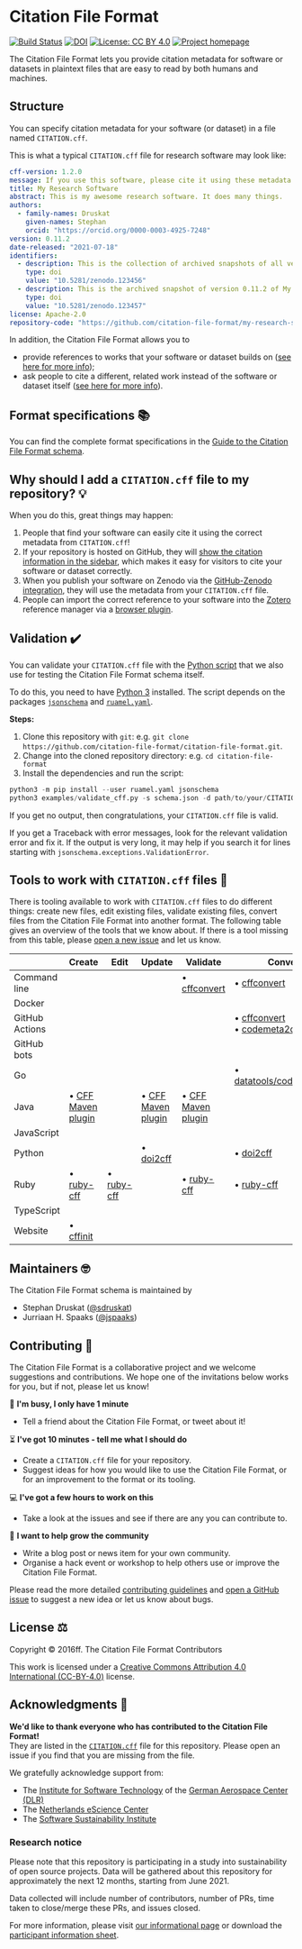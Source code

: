# Citation File Format

[![Build Status](https://github.com/citation-file-format/citation-file-format/workflows/testing/badge.svg)](https://github.com/citation-file-format/citation-file-format/actions/workflows/testing.yml)
[![DOI](https://zenodo.org/badge/DOI/10.5281/zenodo.1003149.svg)](https://doi.org/10.5281/zenodo.1003149)
[![License: CC BY 4.0](https://img.shields.io/badge/License-CC%20BY%204.0-lightgrey.svg)](https://creativecommons.org/licenses/by/4.0/)
[![Project homepage](https://img.shields.io/badge/Project%20homepage-citation--file--format.github.io-ff0080)](https://citation-file-format.github.io)

The Citation File Format lets you provide citation metadata for software or datasets 
in plaintext files that are easy to read by both humans and machines.

## Structure

You can specify citation metadata for your software (or dataset) in a file named `CITATION.cff`.

This is what a typical `CITATION.cff` file for research software may look like:

```yaml
cff-version: 1.2.0
message: If you use this software, please cite it using these metadata.
title: My Research Software
abstract: This is my awesome research software. It does many things.
authors:
  - family-names: Druskat
    given-names: Stephan
    orcid: "https://orcid.org/0000-0003-4925-7248"
version: 0.11.2
date-released: "2021-07-18"
identifiers:
  - description: This is the collection of archived snapshots of all versions of My Research Software
    type: doi
    value: "10.5281/zenodo.123456"
  - description: This is the archived snapshot of version 0.11.2 of My Research Software
    type: doi
    value: "10.5281/zenodo.123457"
license: Apache-2.0
repository-code: "https://github.com/citation-file-format/my-research-software"
```

In addition, the Citation File Format allows you to

- provide references to works that your software or dataset builds on ([see here for more info](schema-guide.md#referencing-other-work));
- ask people to cite a different, related work instead of the software or dataset itself ([see here for more info](schema-guide.md#credit-redirection)).

## Format specifications :books:

You can find the complete format specifications in the [Guide to the Citation File Format schema](schema-guide.md).

## Why should I add a `CITATION.cff` file to my repository? :bulb:

When you do this, great things may happen:

1. People that find your software can easily cite it using the correct metadata from `CITATION.cff`!
2. If your repository is hosted on GitHub, they will [show the citation information in the sidebar](https://docs.github.com/en/github/creating-cloning-and-archiving-repositories/creating-a-repository-on-github/about-citation-files), which makes it easy for visitors to cite your software or dataset correctly.
3. When you publish your software on Zenodo via the [GitHub-Zenodo integration](https://guides.github.com/activities/citable-code/), they will use the metadata from your `CITATION.cff` file.
4. People can import the correct reference to your software into the [Zotero](https://www.zotero.org) reference manager via a [browser plugin](https://www.zotero.org/download/).

## Validation :heavy_check_mark:

You can validate your `CITATION.cff` file with the [Python script](examples/validate_cff.py)
that we also use for testing the Citation File Format schema itself.

To do this, you need to have [Python 3](https://www.python.org) installed.
The script depends on the packages [`jsonschema`](https://pypi.org/project/jsonschema/) and [`ruamel.yaml`](https://pypi.org/project/ruamel.yaml/).

**Steps:**

1. Clone this repository with `git`: e.g. `git clone https://github.com/citation-file-format/citation-file-format.git`.
2. Change into the cloned repository directory: e.g. `cd citation-file-format`
3. Install the dependencies and run the script:
```python
python3 -m pip install --user ruamel.yaml jsonschema
python3 examples/validate_cff.py -s schema.json -d path/to/your/CITATION.cff
```

If you get no output, then congratulations, your `CITATION.cff` file is valid.

If you get a Traceback with error messages, look for the relevant validation error and fix it.
If the output is very long, it may help if you search it for lines starting with `jsonschema.exceptions.ValidationError`.

<!-- Later, this should link to tutorials -->

## Tools to work with `CITATION.cff` files :wrench:

There is tooling available to work with `CITATION.cff` files to do different things:
create new files, edit existing files, validate existing files, convert files from the Citation File Format into another format.
The following table gives an overview of the tools that we know about. If there is a tool missing from this table, please [open a new issue](https://github.com/citation-file-format/citation-file-format/issues/new/choose) and let us know.

|                | Create                                                                          | Edit                                                                | Update                                                       | Validate                                                                     | Convert                                                                                                                                              |
| -------------- | ------------------------------------------------------------------------------- | ------------------------------------------------------------------- | ------------------------------------------------------------ | ---------------------------------------------------------------------------- | ---------------------------------------------------------------------------------------------------------------------------------------------------- |
| Command line   |                                                                                 |                                                                     |                                                              | • [cffconvert](https://github.com/citation-file-format/cff-converter-python) | • [cffconvert](https://github.com/citation-file-format/cff-converter-python)                                                                         |
| Docker         |                                                                                 |                                                                     |                                                              |                                                                              |                                                                                                                                                      |
| GitHub Actions |                                                                                 |                                                                     |                                                              |                                                                              | • [cffconvert](https://github.com/citation-file-format/cffconvert-github-action)<br>• [codemeta2cff](https://github.com/caltechlibrary/codemeta2cff) |
| GitHub bots    |                                                                                 |                                                                     |                                                              |                                                                              |                                                                                                                                                      |
| Go             |                                                                                 |                                                                     |                                                              |                                                                              | • [datatools/codemeta2cff](https://github.com/caltechlibrary/datatools/blob/main/codemeta/codemeta.go)                                               |
| Java           | • [CFF Maven plugin](https://github.com/hexatomic/cff-maven-plugin)             |  | • [CFF Maven plugin](https://github.com/hexatomic/cff-maven-plugin)                                                             | • [CFF Maven plugin](https://github.com/hexatomic/cff-maven-plugin)          |                                                                                                                                                      |
| JavaScript     |                                                                                 |                                                                     |                                                              |                                                                              |                                                                                                                                                      |
| Python         |                                                                                 |                                                                     | • [doi2cff](https://github.com/citation-file-format/doi2cff) |                                                                              | • [doi2cff](https://github.com/citation-file-format/doi2cff)                                                                                         |
| Ruby           | • [ruby-cff](https://github.com/citation-file-format/ruby-cff)                  | • [ruby-cff](https://github.com/citation-file-format/ruby-cff)      |                                                              | • [ruby-cff](https://github.com/citation-file-format/ruby-cff)               | • [ruby-cff](https://github.com/citation-file-format/ruby-cff)                                                                                       |
| TypeScript     |                                                                                 |                                                                     |                                                              |                                                                              |                                                                                                                                                      |
| Website        | • [cffinit](https://citation-file-format.github.io/cff-initializer-javascript/) |                                                                     |                                                              |                                                                              |                                                                                                                                                      |

<!-- Table with functions as cols, ecosystems as rows 

E.g., Validation, conversion, editing, creation

and

E.g., Python, JS, TypeScript, Rust, docker, GH Actions, Ruby, R, Java, GitHub Bot, CLI

-->

## Maintainers :nerd_face:

The Citation File Format schema is maintained by

- Stephan Druskat ([@sdruskat](https://github.com/sdruskat/))
- Jurriaan H. Spaaks ([@jspaaks](https://github.com/jspaaks/))

## Contributing :handshake:

The Citation File Format is a collaborative project and we welcome suggestions and contributions. We hope one of the invitations below works for you, but if not, please let us know!

:running: **I'm busy, I only have 1 minute**
- Tell a friend about the Citation File Format, or tweet about it!

:hourglass_flowing_sand: **I've got 10 minutes - tell me what I should do**
- Create a `CITATION.cff` file for your repository.
- Suggest ideas for how you would like to use the Citation File Format, or for an improvement to the format or its tooling.
<!-- Add link to help-wanted + validation labels with only validation label image -->

:computer: **I've got a few hours to work on this**
- Take a look at the issues and see if there are any you can contribute to.
<!-- Add link to open help-wanted + tooling issues with only tooling label image -->

:tada: **I want to help grow the community**
- Write a blog post or news item for your own community.
- Organise a hack event or workshop to help others use or improve the Citation File Format.

Please read the more detailed [contributing guidelines](CONTRIBUTING.md) and [open a GitHub issue](https://github.com/citation-file-format/citation-file-format/issues) to suggest a new idea or let us know about bugs.

## License :balance_scale:

Copyright © 2016ff. The Citation File Format Contributors

This work is licensed under a [Creative Commons Attribution 4.0 International (CC-BY-4.0)](https://creativecommons.org/licenses/by/4.0/legalcode) license.

## Acknowledgments :pray:

**We'd like to thank everyone who has contributed to the Citation File Format!**  
They are listed in the [`CITATION.cff`](CITATION.cff) file for this repository. Please open an issue if you find that you are missing from the file.

We gratefully acknowledge support from:

- The [Institute for Software Technology](https://www.dlr.de/sc/en/desktopdefault.aspx/) of the [German Aerospace Center (DLR)](https://www.dlr.de/en/)
- The [Netherlands eScience Center](https://www.esciencecenter.nl/)
- The [Software Sustainability Institute](https://software.ac.uk/)

### Research notice
Please note that this repository is participating in a study into sustainability
of open source projects. Data will be gathered about this repository for
approximately the next 12 months, starting from June 2021.

Data collected will include number of contributors, number of PRs, time taken to
close/merge these PRs, and issues closed.

For more information, please visit
[our informational page](https://sustainable-open-science-and-software.github.io/) or download the [participant information sheet](https://sustainable-open-science-and-software.github.io/assets/PIS_sustainable_software.pdf).
